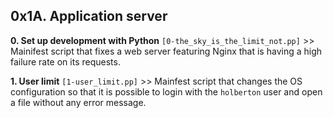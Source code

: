 0x1A. Application server
------------------------

**0. Set up development with Python** `[0-the_sky_is_the_limit_not.pp]` >> Mainifest script that fixes a web server featuring Nginx that is having a high failure rate on its requests.

**1. User limit** `[1-user_limit.pp]` >> Mainfest script that changes the OS configuration so that it is possible to login with the `holberton` user and open a file without any error message.
